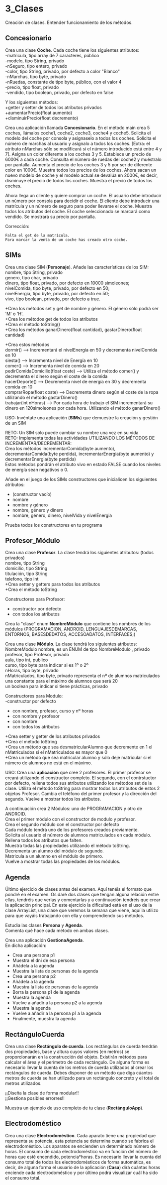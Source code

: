 # 3_Clases  
Creación de clases. Entender funcionamiento de los métodos. 
## Concesionario

Crea una clase **Coche**. Cada coche tiene los siguientes atributos:  
-matricula, tipo array de 7 caracteres, público  
-modelo, tipo String, privado  
-nSeguro, tipo entero, privado  
-color, tipo String, privado, por defecto a color "Blanco"  
-nMarchas, tipo byte, privado  
-nRuedas, constante de tipo byte, público, con el valor 4  
-precio, tipo float, privado  
-vendido, tipo boolean, privado, por defecto en false  

Y los siguientes métodos:  
+getter y setter de todos los atributos privados  
+aumentarPrecio(float aumento)  
+disminuirPrecio(float decremento)  
  
Crea una aplicación llamada **Concesionario**. En el método main crea 5 coches, llámalos coche1, coche2, coche3, coche4 y coche5. Solicita el modelo del coche por consola y asignaselo a todos los coches. Solicita el número de marchas al usuario y asígnalo a todos los coches. [Extra: el atributo nMarchas sólo se modificará si el número introducido está entre 4 y 7]. Asigna un color diferente a los coches 3 y 5. Establece un precio de 6000€ a cada coche. Consulta el número de ruedas del coche2 y muéstralo por pantalla. Aumenta el precio de los coches 3 y 5 por ser de diferente color en 1000€. Muestra todos los precios de los coches. Ahora sacan un nuevo modelo de coche y el modelo actual se devalúa en 2000€, es decir, disminuye el precio de todos los coches. Muestra el precio de todos los coches.  
  
Ahora llega un cliente y quiere comprar un coche. El usuario debe introducir un número por consola para decidir el coche. El cliente debe introducir una matrícula y un número de seguro para poder llevarse el coche. Muestra todos los atributos del coche. El coche seleccionado se marcará como vendido. Se mostrará su precio por pantalla.

Corrección:
~~~
Falta el get de la matrícula. 
Para marcar la venta de un coche has creado otro coche.
~~~
## SIMs

Crea una clase SIM (**Personaje**). Añade las características de los SIM:  
nombre, tipo String, privado  
genero, tipo char, privado  
dinero, tipo float, privado, por defecto en 10000 simoleones;  
nivelComida, tipo byte, privado, por defecto en 50;  
nivelEnergia, tipo byte, privado, por defecto en 50;  
vivo, tipo boolean, privado, por defecto a true.  
  
+Crea los métodos set y get de nombre y género. El género sólo podrá ser 'M' o 'H'.  
+Crea los métodos get de todos los atributos  
+Crea el método toString()  
+Crea los métodos ganarDinero(float cantidad), gastarDinero(float cantidad)  
  
+Crea estos métodos  
dormir() --> Incrementará el nivelEnergía en 50 y decrementa nivelComida en 10  
siesta() --> Incrementa nivel de Energía en 10  
comer() --> Incrementa nivel de comida en 20  
pedirComidaDomicilio(float coste) --> Utiliza el método comer() y decrementa el dinero según el coste de la comida  
hacerDeporte() --> Decrementa nivel de energía en 30 y decrementa comida en 10  
comprarRopa(float coste) --> Decrementa dinero según el coste de la ropa utilizando el método gastarDinero()  
trabajar(int nHoras) --> Por cada hora de trabajo el SIM incrementará su dinero en 120simoleones por cada hora. Utilizando el método ganarDinero()  

USO: Invéntate una aplicación (**SIMs**) que demuestre la creación y gestión de un SIM  

RETO: Un SIM sólo puede cambiar su nombre una vez en su vida  
RETO: Implementa todas las actividades UTILIZANDO LOS MÉTODOS DE INCREMENTAR/DECREMENTAR:  
Crea los métodos incrementarComida(byte aumento), decrementarComida(byte perdida), incrementarEnergia(byte aumento) y decrementarEnergia(byte perdida)  
Estos métodos pondrán el atributo vivo en estado FALSE cuando los niveles de energía sean negativos o 0.

Añade en el juego de los SIMs constructores que inicialicen los siguientes atributos:  
- (constructor vacío)  
- nombre  
- nombre y género  
- nombre, género y dinero  
- nombre, género, dinero, nivelVida y nivelEnergia

Prueba todos los constructores en tu programa

## Profesor_Módulo


Crea una clase **Profesor**. La clase tendrá los siguientes atributos: (todos privados)  
nombre, tipo String  
domicilio, tipo String  
titulación, tipo String  
telefono, tipo int  
+Crea setter y getters para todos los atributos  
+Crea el método toString  
  
Constructores para Profesor:  
- constructor por defecto  
- con todos los atributos  
  
Crea la "clase" enum **NombreMódulo** que contiene los nombres de los módulos (PROGRAMACION, ANDROID, LENGUAJESDEMARCAS, ENTORNOS, BASESDEDATOS, ACCESOADATOS, INTERFACES;)  
  
Crea una clase **Módulo**. La clase tendrá los siguientes atributos:  
NombreModulo nombre, es un ENUM de tipo NombreModulo , privado  
profesor, tipo Profesor, privado  
aula, tipo int, publico  
curso, tipo byte para indicar si es 1º o 2º  
nHoras, tipo byte, privado  
nMatriculados, tipo byte, privado representa el nº de alumnos matriculados  
una constante para el máximo de alumnos que será 20  
un boolean para indicar si tiene prácticas, privado  
  
Constructores para Modulo:  
-constructor por defecto  
- con nombre, profesor, curso y nº horas  
- con nombre y profesor  
- con nombre  
- con todos los atributos  
  
+Crea setter y getter de los atributos privados  
+Crea el método toString  
+Crea un método que sea desmatricularAlumno que decremente en 1 el nMatriculados si el nMatriculados es mayor que 0  
+Crea un método que sea matricular alumno y sólo deje matricular si el número de alumnos no está en el máximo.  
  
USO: Crea una **aplicación** que cree 2 profesores. El primer profesor se creará utilizando el constructor completo. El segundo, con el contrstuctor por defecto, rellena todos sus atributos utilizando los métodos set de la clase. Utiliza el método toString para mostrar todos los atributos de estos 2 objetos Profesor. Cambia el teléfono del primer profesor y la dirección del segundo. Vuelve a mostrar todos los atributos.  
  
A continuación crea 2 Módulos: uno de PROGRAMACION y otro de ANDROID.  
Crea el primer módulo con el constructor de modulo y profesor.  
Crea el segundo módulo con el constructor por defecto  
Cada módulo tendrá uno de los profesores creados previamente.  
Solicita al usuario el número de alumnos matriculados en cada módulo.  
Rellena todos los atributos que falten.  
Muestra todas las propiedades utilizando el método toString.  
Decrementa un alumno del módulo de segundo.  
Matricula a un alumno en el módulo de primero.  
Vuelve a mostrar todas las propiedades de los módulos.

## Agenda

Último ejercicio de clases antes del examen. Aquí tenéis el formato que pondré en el examen. Os daré dos clases que tengan alguna relación entre ellas, tendréis que verlas y comentarlas y a continuación tendréis que crear la aplicación principal. En este ejercicio la dificultad está en el uso de la clase ArrayList, una clase que veremos la semana que viene, aquí la utilizo para que vayáis trabajando con ella y comprendiendo sus métodos.  
  
Estudia las clases **Persona** y **Agenda**.  
Comenta qué hace cada método en ambas clases.  
  
Crea una aplicación **GestionaAgenda**.  
En dicha aplicación:  
- Crea una persona p1  
- Muestra el dni de esa persona  
- Añádela a la agenda  
- Muestra la lista de personas de la agenda  
- Crea una persona p2  
- Añádela a la agenda  
- Muestra la lista de personas de la agenda  
- Borra la persona p1 de la agenda  
- Muestra la agenda  
- Vuelve a añadir a la persona p2 a la agenda  
- Muestra la agenda  
- Vuelve a añadir a la persona p1 a la agenda  
- Finalmente, muestra la agenda

## RectánguloCuerda

Crea una clase **Rectángulo de cuerda**. Los rectángulos de cuerda tendrán dos propiedades, base y altura cuyos valores (en metros) se proporcionarán en la construcción del objeto. Existirán métodos para calcular el área y el perímetro de cada rectángulo. De alguna forma es necesario llevar la cuenta de los metros de cuerda utilizados al crear los rectángulos de cuerda. Debes disponer de un método que diga cúantos metros de cuerda se han utilizado para un rectángulo concreto y el total de metros utilizados.  
  
¡¡Diseña la clase de forma modular!!  
¡¡Gestiona posibles errorres!!  
  
Muestra un ejemplo de uso completo de tu clase (**RectánguloApp**).

## Electrodoméstico
Crea una clase **Electrodoméstico**. Cada aparato tiene una propiedad que representa su potencia, esta potencia se determina cuando se fabrica el electrodoméstico. Los aparatos se encienden un determinado número de horas. El consumo de cada electrodoméstico va en función del número de horas que esté encendido, potencia*horas. Es necesario llevar la cuenta del consumo total de todos los electrodomésticos de forma automática, es decir, de alguna forma el usuario de la aplicación (**Casa**) dirá cuántas horas enciende cada electrodoméstico y por último podrá visualizar cuál ha sido el consumo total.